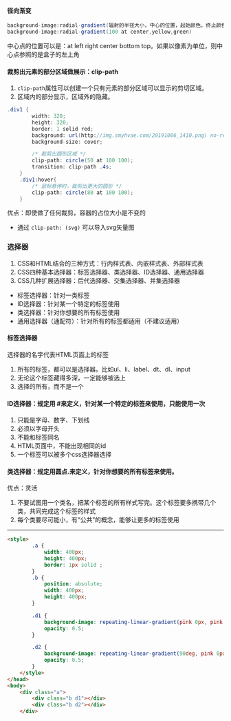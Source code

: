 #### 径向渐变
```cs
background-image:radial-gradient(辐射的半径大小，中心的位置，起始颜色，终止颜色);
background-image:radial-gradient(100 at center,yellow,green)
```
中心点的位置可以是：at left right center bottom top。如果以像素为单位，则中心点参照的是盒子的左上角            

#### 裁剪出元素的部分区域做展示：clip-path
1. `clip-path`属性可以创建一个只有元素的部分区域可以显示的剪切区域。
2. 区域内的部分显示，区域外的隐藏。
```cs
.div1 {
        width: 320;
        height: 320;
        border: 1 solid red;
        background: url(http://img.smyhvae.com/20191006_1410.png) no-repeat;
        background-size: cover;

        /* 裁剪出圆形区域 */
        clip-path: circle(50 at 100 100);
        transition: clip-path .4s;
    }
    .div1:hover{
        /* 鼠标悬停时，裁剪出更大的圆形 */
        clip-path: circle(80 at 100 100);
    }
```
优点：即使做了任何裁剪，容器的占位大小是不变的
+ 通过 `clip-path: (svg)` 可以导入svg矢量图


### 选择器
1. CSS和HTML结合的三种方式：行内样式表、内嵌样式表、外部样式表
2. CSS四种基本选择器：标签选择器、类选择器、ID选择器、通用选择器
3. CSS几种扩展选择器：后代选择器、交集选择器、并集选择器
+ 标签选择器：针对一类标签
+ ID选择器：针对某一个特定的标签使用
+ 类选择器：针对你想要的所有标签使用
+ 通用选择器（通配符）：针对所有的标签都适用（不建议适用）

#### 标签选择器
选择器的名字代表HTML页面上的标签
1. 所有的标签，都可以是选择器。比如ul、li、label、dt、dl、input
2. 无论这个标签藏得多深，一定能够被选上 
3. 选择的所有，而不是一个

#### ID选择器：规定用 #来定义，针对某一个特定的标签来使用，只能使用一次 
1. 只能是字母、数字、下划线 
2. 必须以字母开头 
3. 不能和标签同名 
4. HTML页面中，不能出现相同的id 
5. 一个标签可以被多个css选择器选择

#### 类选择器：规定用圆点.来定义，针对你想要的所有标签来使用。
优点：灵活 
1. 不要试图用一个类名，把某个标签的所有样式写完。这个标签要多携带几个类，共同完成这个标签的样式 
2. 每个类要尽可能小，有“公共”的概念，能够让更多的标签使用


----------------------------------------------------------------------------------

```html
<style>
        .a {
            width: 400px;
            height: 400px;
            border: 1px solid ;
        }
        .b {
            position: absolute;
            width: 400px;
            height: 400px;
        }

        .d1 {
            background-image: repeating-linear-gradient(pink 0px, pink 20px, white 20px, white 40px);
            opacity: 0.5;
        }

        .d2 {
            background-image: repeating-linear-gradient(90deg, pink 0px, pink 20px, white 20px, white 40px);
            opacity: 0.5;
        }
    </style>
</head>
<body>
    <div class="a">
        <div class="b d1"></div>
        <div class="b d2"></div>
    </div>
```